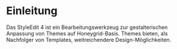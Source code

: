 # Einleitung 

Das StyleEdit 4 ist ein Bearbeitungswerkzeug zur gestalterischen Anpassung von Themes auf Honeygrid-Basis. Themes bieten, als Nachfolger von Templates, weitreichendere Design-Möglichkeiten.



